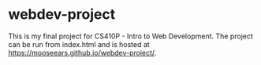 # webdev-project

This is my final project for CS410P - Intro to Web Development. 
The project can be run from index.html and is hosted at https://mooseears.github.io/webdev-project/.
